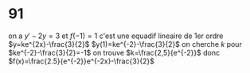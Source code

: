 # 91
on a $y'-2y=3$ et $f(-1)=1$
c'est une equadif lineaire de 1er ordre
$y=ke^{2x}-\frac{3}{2}$
$y(1)=ke^{-2}-\frac{3}{2}$
on cherche $k$ pour $ke^{-2}-\frac{3}{2}=-1$ on trouve $k=\frac{2,5}{e^{-2}}$
donc $f(x)=\frac{2.5}{e^{-2}}e^{-2x}-\frac{3}{2}$
